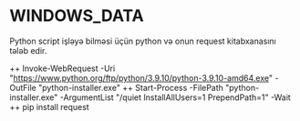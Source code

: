 # WINDOWS_DATA

Python script işləyə bilməsi üçün python və onun request kitabxanasını tələb edir.

++ Invoke-WebRequest -Uri "https://www.python.org/ftp/python/3.9.10/python-3.9.10-amd64.exe" -OutFile "python-installer.exe"
++ Start-Process -FilePath "python-installer.exe" -ArgumentList "/quiet InstallAllUsers=1 PrependPath=1" -Wait
++ pip install request 
